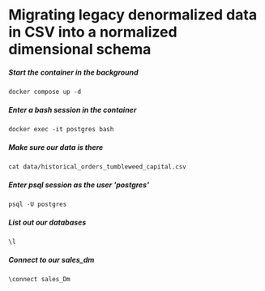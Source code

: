 # Migrating legacy denormalized data in CSV into a normalized dimensional schema 


##### Start the container in the background
```
docker compose up -d
```
##### Enter a bash session in the container
```
docker exec -it postgres bash
```
##### Make sure our data is there
```
cat data/historical_orders_tumbleweed_capital.csv
```

##### Enter psql session as the user 'postgres'
```
psql -U postgres
```
##### List out our databases
```
\l
```
##### Connect to our sales_dm
```
\connect sales_Dm
```
